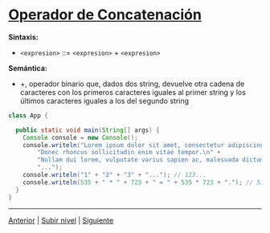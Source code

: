 # [Operador de Concatenación](../u2concatenationOperator/README.md)


**Sintaxis:**

  * `<expresion>` ::= `<expresion>` + `<expresion>`

**Semántica:**

  * +, operador binario que, dados dos string, devuelve otra cadena de caracteres con los primeros caracteres iguales al primer string y los últimos caracteres iguales a los del segundo string

```java
class App {

  public static void main(String[] args) {
    Console console = new Console();
    console.writeln("Lorem ipsum dolor sit amet, consectetur adipiscing elit.\n" +
        "Donec rhoncus sollicitudin enim vitae tempor.\n" +
        "Nullam dui lorem, vulputate varius sapien ac, malesuada dictum metus.\n" +
        "...");
    console.writeln("1" + "2" + "3" + "..."); // 123...
    console.writeln(535 + " * " + 723 + " = " + 535 * 723 + "."); // 535 * 723 = 386805.
  }
}
```
---

[Anterior](../u1Literalesdetipostring/README.md) | [Subir nivel](../README.md) | [Siguiente](/c4how/u2imperativeProgramming/u1primitiveTypes/u5relationalOperators/README.md)
